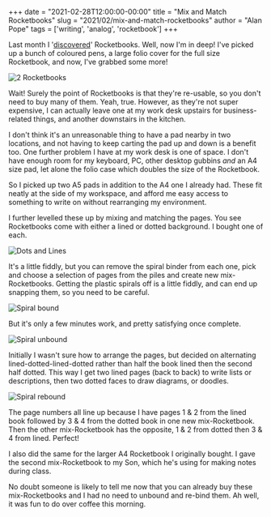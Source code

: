 +++
date = "2021-02-28T12:00:00-00:00"
title = "Mix and Match Rocketbooks"
slug = "2021/02/mix-and-match-rocketbooks"
author = "Alan Pope"
tags = ['writing', 'analog', 'rocketbook']
+++

Last month I '[discovered](/blog/2021/01/discovering-rocketbooks/)' Rocketbooks. Well, now I'm in deep! I've picked up a bunch of coloured pens, a large folio cover for the full size Rocketbook, and now, I've grabbed some more!

![2 Rocketbooks](/blog/images/2021-02-28/2rocketbooks.jpg)

Wait! Surely the point of Rocketbooks is that they're re-usable, so you don't need to buy many of them. Yeah, true. However, as they're not super expensive, I can actually leave one at my work desk upstairs for business-related things, and another downstairs in the kitchen. 

I don't think it's an unreasonable thing to have a pad nearby in two locations, and not having to keep carting the pad up and down is a benefit too. One further problem I have at my work desk is one of space. I don't have enough room for my keyboard, PC, other desktop gubbins *and* an A4 size pad, let alone the folio case which doubles the size of the Rocketbook.

So I picked up two A5 pads in addition to the A4 one I already had. These fit neatly at the side of my workspace, and afford me easy access to something to write on without rearranging my environment. 

I further levelled these up by mixing and matching the pages. You see Rocketbooks come with either a lined or dotted background. I bought one of each. 

![Dots and Lines](/blog/images/2021-02-28/dotsandlines.jpg)

It's a little fiddly, but you can remove the spiral binder from each one, pick and choose a selection of pages from the piles and create new mix-Rocketbooks. Getting the plastic spirals off is a little fiddly, and can end up snapping them, so you need to be careful. 

![Spiral bound](/blog/images/2021-02-28/spiral1.jpg)

But it's only a few minutes work, and pretty satisfying once complete.

![Spiral unbound](/blog/images/2021-02-28/spiral2.jpg)

Initially I wasn't sure how to arrange the pages, but decided on alternating lined-dotted-lined-dotted rather than half the book lined then the second half dotted. This way I get two lined pages (back to back) to write lists or descriptions, then two dotted faces to draw diagrams, or doodles. 

![Spiral rebound](/blog/images/2021-02-28/rebound.jpg)

The page numbers all line up because I have pages 1 & 2 from the lined book followed by 3 & 4 from the dotted book in one new mix-Rocketbook. Then the other mix-Rocketbook has the opposite, 1 & 2 from dotted then 3 & 4 from lined. Perfect!

I also did the same for the larger A4 Rocketbook I originally bought. I gave the second mix-Rocketbook to my Son, which he's using for making notes during class.

No doubt someone is likely to tell me now that you can already buy these mix-Rocketbooks and I had no need to unbound and re-bind them. Ah well, it was fun to do over coffee this morning.